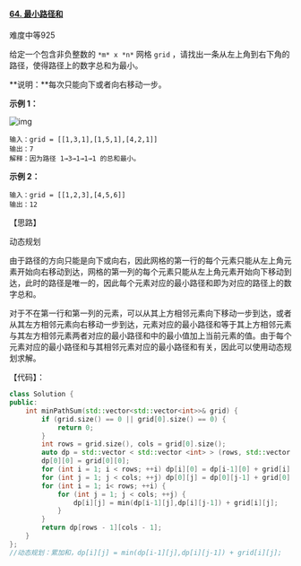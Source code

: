 #### [64. 最小路径和](https://leetcode-cn.com/problems/minimum-path-sum/)

难度中等925

给定一个包含非负整数的 `*m* x *n*` 网格 `grid` ，请找出一条从左上角到右下角的路径，使得路径上的数字总和为最小。

**说明：**每次只能向下或者向右移动一步。

 

**示例 1：**

![img](https://assets.leetcode.com/uploads/2020/11/05/minpath.jpg)

```
输入：grid = [[1,3,1],[1,5,1],[4,2,1]]
输出：7
解释：因为路径 1→3→1→1→1 的总和最小。
```

**示例 2：**

```
输入：grid = [[1,2,3],[4,5,6]]
输出：12
```

 【思路】

动态规划

由于路径的方向只能是向下或向右，因此网格的第一行的每个元素只能从左上角元素开始向右移动到达，网格的第一列的每个元素只能从左上角元素开始向下移动到达，此时的路径是唯一的，因此每个元素对应的最小路径和即为对应的路径上的数字总和。

对于不在第一行和第一列的元素，可以从其上方相邻元素向下移动一步到达，或者从其左方相邻元素向右移动一步到达，元素对应的最小路径和等于其上方相邻元素与其左方相邻元素两者对应的最小路径和中的最小值加上当前元素的值。由于每个元素对应的最小路径和与其相邻元素对应的最小路径和有关，因此可以使用动态规划求解。

【代码】：

```c++
class Solution {
public:
    int minPathSum(std::vector<std::vector<int>>& grid) {
        if (grid.size() == 0 || grid[0].size() == 0) {
            return 0;
        }
        int rows = grid.size(), cols = grid[0].size();
        auto dp = std::vector < std::vector <int> > (rows, std::vector <int> (cols));
        dp[0][0] = grid[0][0];
        for (int i = 1; i < rows; ++i) dp[i][0] = dp[i-1][0] + grid[i][0];
        for (int j = 1; j < cols; ++j) dp[0][j] = dp[0][j-1] + grid[0][j];
        for (int i = 1; i< rows; ++i) {
            for (int j = 1; j < cols; ++j) {
                dp[i][j] = min(dp[i-1][j],dp[i][j-1]) + grid[i][j];
            }
        }
        return dp[rows - 1][cols - 1];
    }
};
//动态规划：累加和，dp[i][j] = min(dp[i-1][j],dp[i][j-1]) + grid[i][j];
```

